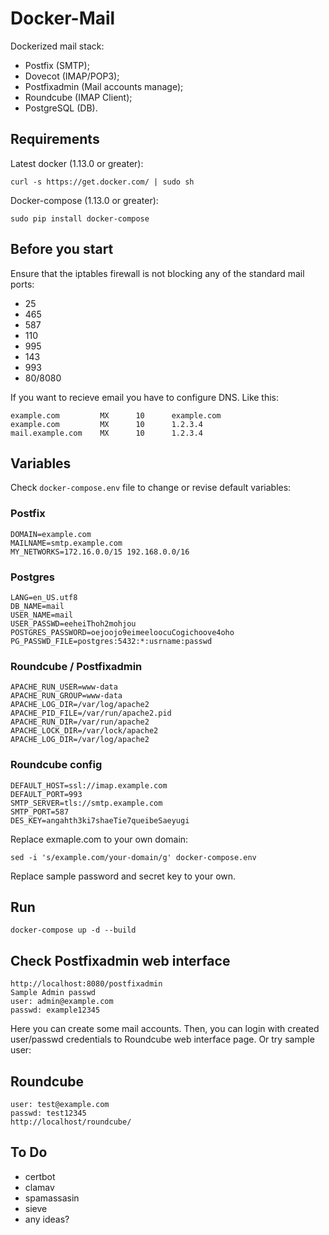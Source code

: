 # Docker-Mail

Dockerized mail stack:
 - Postfix (SMTP);
 - Dovecot (IMAP/POP3);
 - Postfixadmin (Mail accounts manage);
 - Roundcube (IMAP Client);
 - PostgreSQL (DB).

## Requirements

Latest docker (1.13.0 or greater):
```
curl -s https://get.docker.com/ | sudo sh
 ```
Docker-compose (1.13.0 or greater):
```
sudo pip install docker-compose
```

## Before you start
Ensure that the iptables firewall is not blocking any of the standard mail ports:
- 25
- 465
- 587
- 110
- 995
- 143
- 993
- 80/8080

If you want to recieve email you have to configure DNS. Like this:
```
example.com         MX      10      example.com
example.com         MX      10      1.2.3.4
mail.example.com    MX      10      1.2.3.4
```

## Variables

Check `docker-compose.env` file to change or revise default variables:
### Postfix
```
DOMAIN=example.com
MAILNAME=smtp.example.com
MY_NETWORKS=172.16.0.0/15 192.168.0.0/16
```
### Postgres
```
LANG=en_US.utf8
DB_NAME=mail
USER_NAME=mail
USER_PASSWD=eeheiThoh2mohjou
POSTGRES_PASSWORD=oejoojo9eimeeloocuCogichoove4oho
PG_PASSWD_FILE=postgres:5432:*:usrname:passwd
```
### Roundcube / Postfixadmin
```
APACHE_RUN_USER=www-data
APACHE_RUN_GROUP=www-data
APACHE_LOG_DIR=/var/log/apache2
APACHE_PID_FILE=/var/run/apache2.pid
APACHE_RUN_DIR=/var/run/apache2
APACHE_LOCK_DIR=/var/lock/apache2
APACHE_LOG_DIR=/var/log/apache2
```
### Roundcube config
```
DEFAULT_HOST=ssl://imap.example.com
DEFAULT_PORT=993
SMTP_SERVER=tls://smtp.example.com
SMTP_PORT=587
DES_KEY=angahth3ki7shaeTie7queibeSaeyugi
```
Replace exmaple.com to your own domain:
```
sed -i 's/example.com/your-domain/g' docker-compose.env
```
Replace sample password and secret key to your own.

## Run
```
docker-compose up -d --build
```

## Check Postfixadmin web interface
```
http://localhost:8080/postfixadmin
Sample Admin passwd
user: admin@example.com
passwd: example12345
```
Here you can create some mail accounts. Then, you can login with created user/passwd credentials to Roundcube web interface page. Or try sample user:

## Roundcube
```
user: test@example.com
passwd: test12345
http://localhost/roundcube/
```
## To Do
- certbot
- clamav
- spamassasin
- sieve
- any ideas?
